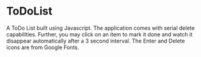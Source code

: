 # ToDoList
A ToDo List built using Javascript. The application comes with serial delete capabilities. Further, you may click on an item to mark it done and watch it disappear automatically after a 3 second interval. The Enter and Delete icons are from Google Fonts.
